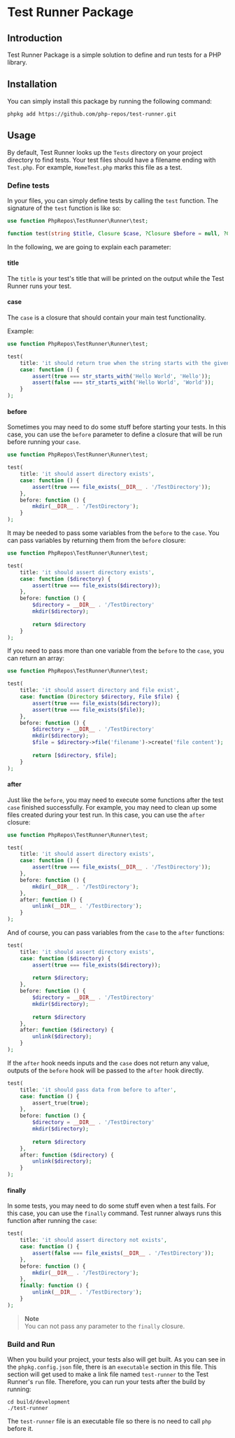 # Test Runner Package

## Introduction

Test Runner Package is a simple solution to define and run tests for a PHP library.

## Installation

You can simply install this package by running the following command:

```shell
phpkg add https://github.com/php-repos/test-runner.git
```

## Usage

By default, Test Runner looks up the `Tests` directory on your project directory to find tests.
Your test files should have a filename ending with `Test.php`. For example, `HomeTest.php` marks this file as a test.

### Define tests

In your files, you can simply define tests by calling the `test` function.
The signature of the `test` function is like so:

```php
use function PhpRepos\TestRunner\Runner\test;

function test(string $title, Closure $case, ?Closure $before = null, ?Closure $after = null, ?Closure $finally = null)
```

In the following, we are going to explain each parameter:

#### title

The `title` is your test's title that will be printed on the output while the Test Runner runs your test.

#### case

The `case` is a closure that should contain your main test functionality.

Example:

```php
use function PhpRepos\TestRunner\Runner\test;

test(
    title: 'it should return true when the string starts with the given substring',
    case: function () {
        assert(true === str_starts_with('Hello World', 'Hello'));
        assert(false === str_starts_with('Hello World', 'World'));
    }
);
```

#### before

Sometimes you may need to do some stuff before starting your tests.
In this case, you can use the `before` parameter to define a closure that will be run before running your `case`.

```php
use function PhpRepos\TestRunner\Runner\test;

test(
    title: 'it should assert directory exists',
    case: function () {
        assert(true === file_exists(__DIR__ . '/TestDirectory'));
    },
    before: function () {
        mkdir(__DIR__ . '/TestDirectory');
    }
);
```

It may be needed to pass some variables from the `before` to the `case`.
You can pass variables by returning them from the `before` closure:

```php
use function PhpRepos\TestRunner\Runner\test;

test(
    title: 'it should assert directory exists',
    case: function ($directory) {
        assert(true === file_exists($directory));
    },
    before: function () {
        $directory = __DIR__ . '/TestDirectory' 
        mkdir($directory);
        
        return $directory
    }
);
```

If you need to pass more than one variable from the `before` to the `case`, you can return an array:

```php
use function PhpRepos\TestRunner\Runner\test;

test(
    title: 'it should assert directory and file exist',
    case: function (Directory $directory, File $file) {
        assert(true === file_exists($directory));
        assert(true === file_exists($file));
    },
    before: function () {
        $directory = __DIR__ . '/TestDirectory' 
        mkdir($directory);
        $file = $directory->file('filename')->create('file content');
        
        return [$directory, $file];
    }
);
```

#### after

Just like the `before`, you may need to execute some functions after the test `case` finished successfully.
For example, you may need to clean up some files created during your test run.
In this case, you can use the `after` closure:

```php
use function PhpRepos\TestRunner\Runner\test;

test(
    title: 'it should assert directory exists',
    case: function () {
        assert(true === file_exists(__DIR__ . '/TestDirectory'));
    },
    before: function () {
        mkdir(__DIR__ . '/TestDirectory');
    },
    after: function () {
        unlink(__DIR__ . '/TestDirectory');
    }
);
```

And of course, you can pass variables from the `case` to the `after` functions:

```php
test(
    title: 'it should assert directory exists',
    case: function ($directory) {
        assert(true === file_exists($directory));
        
        return $directory;
    },
    before: function () {
        $directory = __DIR__ . '/TestDirectory' 
        mkdir($directory);
        
        return $directory
    },
    after: function ($directory) {
        unlink($directory);
    }
);
```

If the `after` hook needs inputs and the `case` does not return any value, outputs of the `before` hook will be passed to the `after` hook directly.

```php
test(
    title: 'it should pass data from before to after',
    case: function () {
        assert_true(true);
    },
    before: function () {
        $directory = __DIR__ . '/TestDirectory' 
        mkdir($directory);
        
        return $directory
    },
    after: function ($directory) {
        unlink($directory);
    }
);
```

#### finally

In some tests, you may need to do some stuff even when a test fails.
For this case, you can use the `finally` command.
Test runner always runs this function after running the `case`:

```php
test(
    title: 'it should assert directory not exists',
    case: function () {
        assert(false === file_exists(__DIR__ . '/TestDirectory'));
    },
    before: function () {
        mkdir(__DIR__ . '/TestDirectory');
    },
    finally: function () {
        unlink(__DIR__ . '/TestDirectory');
    }
);
```

> **Note**  
> You can not pass any parameter to the `finally` closure.

### Build and Run

When you build your project, your tests also will get built.
As you can see in the `phpkg.config.json` file, there is an `executable` section in this file.
This section will get used to make a link file named `test-runner` to the Test Runner's `run` file.
Therefore, you can run your tests after the build by running:

```shell
cd build/development
./test-runner
```

The `test-runner` file is an executable file so there is no need to call `php` before it.
